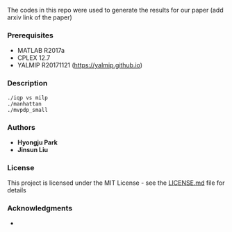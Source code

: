 The codes in this repo were used to generate the results for our paper (add arxiv link of the paper)

### Prerequisites

* MATLAB R2017a
* CPLEX 12.7
* YALMIP R20171121 (<https://yalmip.github.io>)



### Description

```
./iqp vs milp
./manhattan
./mvpdp_small
```


### Authors

* **Hyongju Park** 
* **Jinsun Liu**


### License

This project is licensed under the MIT License - see the [LICENSE.md](LICENSE.md) file for details

### Acknowledgments

* 
